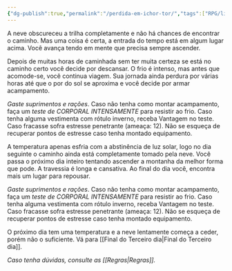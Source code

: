 ```yaml
---
{"dg-publish":true,"permalink":"/perdida-em-ichor-tor/","tags":["RPG/livro-jogo/Draegeni/story-points"],"created":"2024-12-20T11:37:17.747-05:00","updated":"2024-12-26T19:53:38.472-05:00"}
---
```



A neve obscureceu a trilha completamente e não há chances de encontrar o caminho. Mas uma coisa é certa, a entrada do tempo está em algum lugar acima. Você avança tendo em mente que precisa sempre ascender.

Depois de muitas horas de caminhada sem ter muita certeza se está no caminho certo você decide por descansar. O frio é intenso, mas antes que acomode-se, você continua viagem. Sua jornada ainda perdura por várias horas até que o por do sol se aproxima e você decide por armar acampamento.

*Gaste suprimentos e rações*. Caso não tenha como montar acampamento, faça um *teste de CORPORAL INTENSAMENTE* para resistir ao frio. Caso tenha alguma vestimenta com rótulo inverno, receba Vantagem no teste. Caso fracasse sofra estresse penetrante (ameaça: 12). Não se esqueça de recuperar pontos de estresse caso tenha montado equipamento.

A temperatura apenas esfria com a abstinência de luz solar, logo no dia seguinte o caminho ainda está completamente tomado pela neve. Você passa o próximo dia inteiro tentando ascender a montanha da melhor forma que pode. A travessia é longa e cansativa. Ao final do dia você, encontra mais um lugar para repousar.

*Gaste suprimentos e rações*. Caso não tenha como montar acampamento, faça um *teste de CORPORAL INTENSAMENTE* para resistir ao frio. Caso tenha alguma vestimenta com rótulo inverno, receba Vantagem no teste. Caso fracasse sofra estresse penetrante (ameaça: 12). Não se esqueça de recuperar pontos de estresse caso tenha montado equipamento.

O próximo dia tem uma temperatura e a neve lentamente começa a ceder, porém não o suficiente. Vá para [[Final do Terceiro dia\|Final do Terceiro dia]].

*Caso tenha dúvidas, consulte as [[Regras\|Regras]].*
